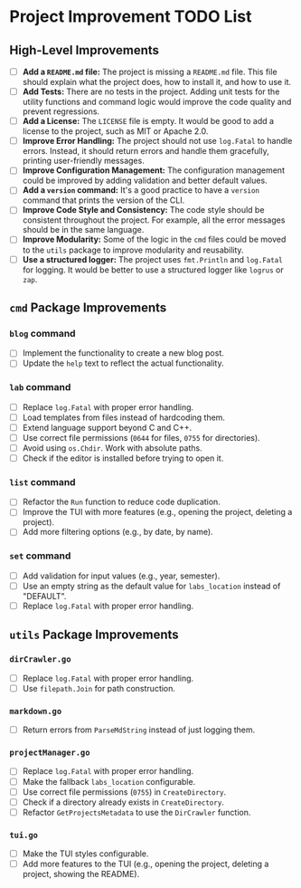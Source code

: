 # Project Improvement TODO List

## High-Level Improvements

-   [ ] **Add a `README.md` file:** The project is missing a `README.md` file. This file should explain what the project does, how to install it, and how to use it.
-   [ ] **Add Tests:** There are no tests in the project. Adding unit tests for the utility functions and command logic would improve the code quality and prevent regressions.
-   [ ] **Add a License:** The `LICENSE` file is empty. It would be good to add a license to the project, such as MIT or Apache 2.0.
-   [ ] **Improve Error Handling:** The project should not use `log.Fatal` to handle errors. Instead, it should return errors and handle them gracefully, printing user-friendly messages.
-   [ ] **Improve Configuration Management:** The configuration management could be improved by adding validation and better default values.
-   [ ] **Add a `version` command:** It's a good practice to have a `version` command that prints the version of the CLI.
-   [ ] **Improve Code Style and Consistency:** The code style should be consistent throughout the project. For example, all the error messages should be in the same language.
-   [ ] **Improve Modularity:** Some of the logic in the `cmd` files could be moved to the `utils` package to improve modularity and reusability.
-   [ ] **Use a structured logger:** The project uses `fmt.Println` and `log.Fatal` for logging. It would be better to use a structured logger like `logrus` or `zap`.

## `cmd` Package Improvements

### `blog` command

-   [ ] Implement the functionality to create a new blog post.
-   [ ] Update the `help` text to reflect the actual functionality.

### `lab` command

-   [ ] Replace `log.Fatal` with proper error handling.
-   [ ] Load templates from files instead of hardcoding them.
-   [ ] Extend language support beyond C and C++.
-   [ ] Use correct file permissions (`0644` for files, `0755` for directories).
-   [ ] Avoid using `os.Chdir`. Work with absolute paths.
-   [ ] Check if the editor is installed before trying to open it.

### `list` command

-   [ ] Refactor the `Run` function to reduce code duplication.
-   [ ] Improve the TUI with more features (e.g., opening the project, deleting a project).
-   [ ] Add more filtering options (e.g., by date, by name).

### `set` command

-   [ ] Add validation for input values (e.g., year, semester).
-   [ ] Use an empty string as the default value for `labs_location` instead of "DEFAULT".
-   [ ] Replace `log.Fatal` with proper error handling.

## `utils` Package Improvements

### `dirCrawler.go`

-   [ ] Replace `log.Fatal` with proper error handling.
-   [ ] Use `filepath.Join` for path construction.

### `markdown.go`

-   [ ] Return errors from `ParseMdString` instead of just logging them.

### `projectManager.go`

-   [ ] Replace `log.Fatal` with proper error handling.
-   [ ] Make the fallback `labs_location` configurable.
-   [ ] Use correct file permissions (`0755`) in `CreateDirectory`.
-   [ ] Check if a directory already exists in `CreateDirectory`.
-   [ ] Refactor `GetProjectsMetadata` to use the `DirCrawler` function.

### `tui.go`

-   [ ] Make the TUI styles configurable.
-   [ ] Add more features to the TUI (e.g., opening the project, deleting a project, showing the README).
